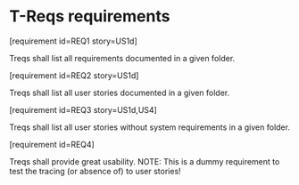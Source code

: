 # T-Reqs requirements

[requirement id=REQ1 story=US1d]

Treqs shall list all requirements documented in a given folder.

[requirement id=REQ2 story=US1d]

Treqs shall list all user stories documented in a given folder.


[requirement id=REQ3 story=US1d,US4]

Treqs shall list all user stories without system requirements in a given folder.

[requirement id=REQ4]

Treqs shall provide great usability.
NOTE: This is a dummy requirement to test the tracing (or absence of) to user stories!
